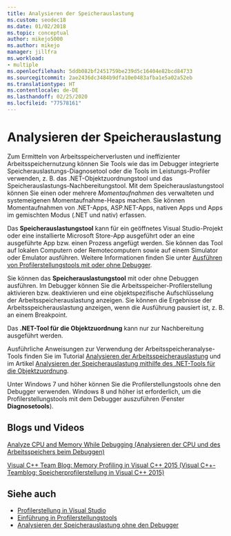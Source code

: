 ```yaml
---
title: Analysieren der Speicherauslastung
ms.custom: seodec18
ms.date: 01/02/2018
ms.topic: conceptual
author: mikejo5000
ms.author: mikejo
manager: jillfra
ms.workload:
- multiple
ms.openlocfilehash: 5ddb082bf2451759be239d5c16404e82bcd84733
ms.sourcegitcommit: 2ae2436dc3484b9dfa10e0483afba1e5a02a52eb
ms.translationtype: HT
ms.contentlocale: de-DE
ms.lasthandoff: 02/25/2020
ms.locfileid: "77578161"
---
```

# <a name="analyze-memory-usage"></a>Analysieren der Speicherauslastung

Zum Ermitteln von Arbeitsspeicherverlusten und ineffizienter Arbeitsspeichernutzung können Sie Tools wie das im Debugger integrierte Speicherauslastungs-Diagnosetool oder die Tools im Leistungs-Profiler verwenden, z. B. das .NET-Objektzuordnungstool und das Speicherauslastungs-Nachbereitungstool. Mit dem Speicherauslastungstool können Sie einen oder mehrere *Momentaufnahmen* des verwalteten und systemeigenen Momentaufnahme-Heaps machen. Sie können Momentaufnahmen von .NET-Apps, ASP.NET-Apps, nativen Apps und Apps im gemischten Modus (.NET und nativ) erfassen. 

Das **Speicherauslastungstool** kann für ein geöffnetes Visual Studio-Projekt oder eine installierte Microsoft Store-App ausgeführt oder an eine ausgeführte App bzw. einen Prozess angefügt werden. Sie können das Tool auf lokalen Computern oder Remotecomputern sowie auf einem Simulator oder Emulator ausführen. Weitere Informationen finden Sie unter [Ausführen von Profilerstellungstools mit oder ohne Debugger](../profiling/running-profiling-tools-with-or-without-the-debugger.md).

Sie können das **Speicherauslastungstool** mit oder ohne Debuggen ausführen. Im Debugger können Sie die Arbeitsspeicher-Profilerstellung aktivieren bzw. deaktivieren und eine objektspezifische Aufschlüsselung der Arbeitsspeicherauslastung anzeigen. Sie können die Ergebnisse der Arbeitsspeicherauslastung anzeigen, wenn die Ausführung pausiert ist, z. B. an einem Breakpoint.

Das **.NET-Tool für die Objektzuordnung** kann nur zur Nachbereitung ausgeführt werden.

Ausführliche Anweisungen zur Verwendung der Arbeitsspeicheranalyse-Tools finden Sie im Tutorial [Analysieren der Arbeitsspeicherauslastung](../profiling/memory-usage.md) und im Artikel [Analysieren der Speicherauslastung mithilfe des .NET-Tools für die Objektzuordnung](../profiling/dotnet-alloc-tool.md).

Unter Windows 7 und höher können Sie die Profilerstellungstools ohne den Debugger verwenden. Windows 8 und höher ist erforderlich, um die Profilerstellungstools mit dem Debugger auszuführen (Fenster **Diagnosetools**).

## <a name="blogs-and-videos"></a>Blogs und Videos

[Analyze CPU and Memory While Debugging (Analysieren der CPU und des Arbeitsspeichers beim Debuggen)](https://devblogs.microsoft.com/visualstudio/analyze-cpu-memory-while-debugging/)

[Visual C++ Team Blog: Memory Profiling in Visual C++ 2015 (Visual C++-Teamblog: Speicherprofilerstellung in Visual C++ 2015)](https://devblogs.microsoft.com/cppblog/memory-profiling-in-visual-c-2015/)

## <a name="see-also"></a>Siehe auch

- [Profilerstellung in Visual Studio](../profiling/index.yml)
- [Einführung in Profilerstellungstools](../profiling/profiling-feature-tour.md)
- [Analysieren der Speicherauslastung ohne den Debugger](../profiling/memory-usage-without-debugging2.md)

